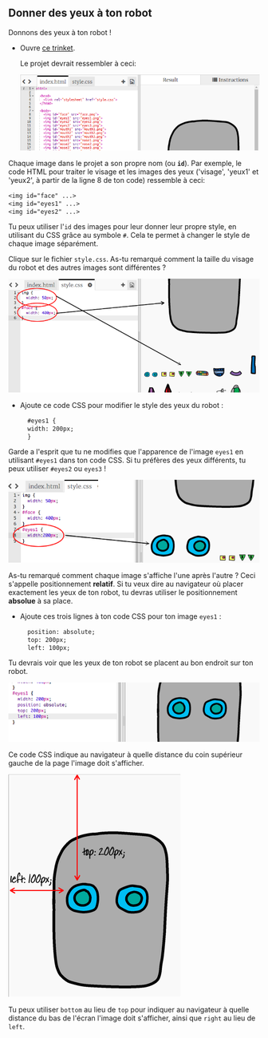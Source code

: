 ## Donner des yeux à ton robot

Donnons des yeux à ton robot !

+ Ouvre [ce trinket](http://jumpto.cc/web-robot).
    
    Le projet devrait ressembler à ceci:
    
    ![capture d'écran](images/robot-starter.png)

Chaque image dans le projet a son propre nom (ou **`id`**). Par exemple, le code HTML pour traiter le visage et les images des yeux ('visage', 'yeux1' et 'yeux2', à partir de la ligne 8 de ton code) ressemble à ceci:

    <img id="face" ...>
    <img id="eyes1" ...>
    <img id="eyes2" ...>
    

Tu peux utiliser l'`id` des images pour leur donner leur propre style, en utilisant du CSS grâce au symbole `#`. Cela te permet à changer le style de chaque image séparément.

Clique sur le fichier `style.css`. As-tu remarqué comment la taille du visage du robot et des autres images sont différentes ?

![capture d'écran](images/robot-id.png)

+ Ajoute ce code CSS pour modifier le style des yeux du robot :
    
        #eyes1 {
        width: 200px;
        }
        

Garde a l'esprit que tu ne modifies que l'apparence de l'image `eyes1` en utilisant `#eyes1` dans ton code CSS. Si tu préfères des yeux différents, tu peux utiliser `#eyes2` ou `eyes3` !

![capture d'écran](images/robot-eyes-width.png)

As-tu remarqué comment chaque image s'affiche l'une après l'autre ? Ceci s'appelle positionnement **relatif**. Si tu veux dire au navigateur où placer exactement les yeux de ton robot, tu devras utiliser le positionnement **absolue** à sa place.

+ Ajoute ces trois lignes à ton code CSS pour ton image `eyes1` :
    
        position: absolute;
        top: 200px;
        left: 100px;
        

Tu devrais voir que les yeux de ton robot se placent au bon endroit sur ton robot.

![capture d'écran](images/robot-eyes-position.png)

Ce code CSS indique au navigateur à quelle distance du coin supérieur gauche de la page l'image doit s'afficher.

![capture d'écran](images/robot-eyes-position2.png)

Tu peux utiliser `bottom` au lieu de `top` pour indiquer au navigateur à quelle distance du bas de l'écran l'image doit s'afficher, ainsi que `right` au lieu de `left`.